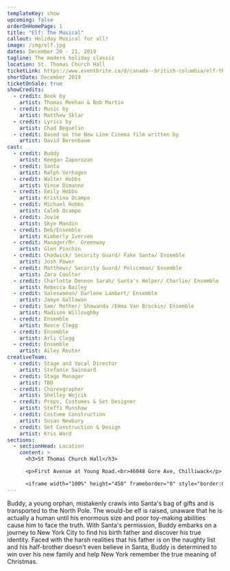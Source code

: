 ```yaml
---
templateKey: show
upcoming: false
orderOnHomePage: 1
title: "Elf: The Musical"
callout: Holiday Musical for all!
image: /img/elf.jpg
dates: December 20 - 21, 2019
tagline: The modern holiday classic
location: St. Thomas Church Hall
ticketLink: https://www.eventbrite.ca/d/canada--british-columbia/elf-the-musical-chilliwack/
shortDate: December 2019
ticketOnSale: true
showCredits:
  - credit: Book by
    artist: Thomas Meehan & Bob Martin
  - credit: Music by
    artist: Matthew Sklar
  - credit: Lyrics by
    artist: Chad Beguelin
  - credit: Based on the New Line Cinema film written by
    artist: David Berenbaum
cast:
  - credit: Buddy
    artist: Keegan Zaporozan
  - credit: Santa
    artist: Ralph Verhagen
  - credit: Walter Hobbs
    artist: Vince Dimanno
  - credit: Emily Hobbs
    artist: Kristina Ocampo
  - credit: Michael Hobbs
    artist: Caleb Ocampo
  - credit: Jovie
    artist: Skye Mandin
  - credit: Deb/Ensemble
    artist: Kimberly Iversen
  - credit: Manager/Mr. Greenway
    artist: Glen Pinchin
  - credit: Chadwick/ Security Guard/ Fake Santa/ Ensemble
    artist: Josh Power
  - credit: Matthews/ Security Guard/ Policeman/ Ensemble
    artist: Zara Coulter
  - credit: Charlotte Dennon Sarah/ Santa's Helper/ Charlie/ Ensemble
    artist: Rebecca Bailey
  - credit: Saleswoman/ Darlene Lambert/ Ensemble
    artist: Jamye Gallawan
  - credit: Sam/ Mother/ Shawanda /Emma Van Brockin/ Ensemble
    artist: Madison Willoughby
  - credit: Ensemble
    artist: Reece Clegg
  - credit: Ensemble
    artist: Arli Clegg
  - credit: Ensemble
    artist: Ailey Reuter
creativeTeam:
  - credit: Stage and Vocal Director
    artist: Stefanie Swinnard
  - credit: Stage Manager
    artist: TBD
  - credit: Choreographer
    artist: Shelley Wojcik
  - credit: Props, Costumes & Set Designer
    artist: Steffi Munshaw
  - credit: Costume Construction
    artist: Susan Newbury
  - credit: Set Construction & Design
    artist: Kris Ward
sections:
  - sectionHead: Location
    content: >
      <h3>St Thomas Church Hall</h3>

      <p>First Avenue at Young Road.<br>46048 Gore Ave, Chilliwack</p>

      <iframe width="100%" height="450" frameborder="0" style="border:0" src="https://www.google.com/maps/embed/v1/place?q=place_id:ChIJH1qIV3Y_hFQROdbdJpDPqc8&key=AIzaSyCKT7MaSSrSw2BKtArl_AHIH199zoJzDjk" allowfullscreen></iframe>
---
```


Buddy, a young orphan, mistakenly crawls into Santa's bag of gifts and is transported to the North Pole. The would-be elf is raised, unaware that he is actually a human until his enormous size and poor toy-making abilities cause him to face the truth. With Santa's permission, Buddy embarks on a journey to New York City to find his birth father and discover his true identity. Faced with the harsh realities that his father is on the naughty list and his half-brother doesn't even believe in Santa, Buddy is determined to win over his new family and help New York remember the true meaning of Christmas.
